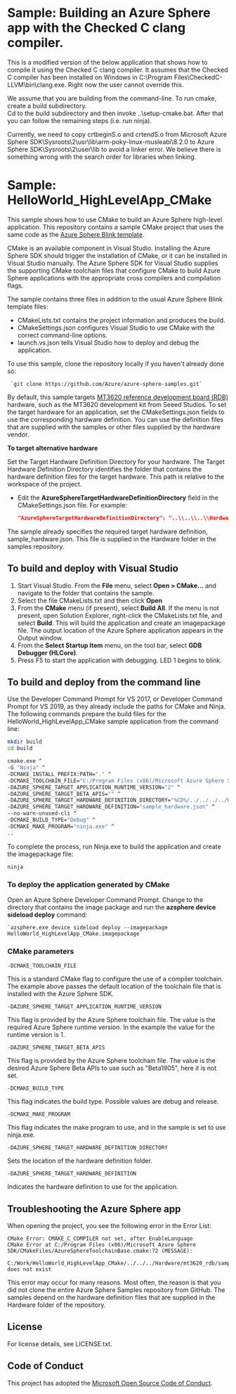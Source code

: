 # Sample: Building an Azure Sphere app with the Checked C clang compiler.

This is a modified version of the below application that  shows how to 
compile it using the Checked C clang compiler.  It assumes that the Checked C
compiler has been installed on Windows in C:\Program Files\CheckedC-LLVM\bin\clang.exe.
Right now the user cannot override this.

We assume that you are building from the command-line. To run cmake, create a build subdirectory.  
Cd to the build subdirectory and then invoke ..\setup-cmake.bat.  After that you can follow
the remaining steps (i.e. run ninja).

Currently, we need to copy crtbeginS.o and crtendS.o from Microsoft Azure Sphere SDK\Sysroots\2\usr\lib\arm-poky-linux-musleabi\8.2.0
to Azure Sphere SDK\Sysroots\2\user\lib to avoid a linker error.   We believe there is something
wrong with the search order for libraries when linking.

# Sample: HelloWorld_HighLevelApp_CMake

This sample shows how to use CMake to build an Azure Sphere high-level application. This repository contains a sample CMake project that uses the same code as the [Azure Sphere Blink template](https://docs.microsoft.com/azure-sphere/quickstarts/qs-blink-application#build-and-run-the-blink-sample).

CMake is an available component in Visual Studio. Installing the Azure Sphere SDK should trigger the installation of CMake, or it can be installed in Visual Studio manually. The Azure Sphere SDK for Visual Studio supplies the supporting CMake toolchain files that configure CMake to build Azure Sphere applications with the appropriate cross compilers and compilation flags.

The sample contains three files in addition to the usual Azure Sphere Blink template files:

- CMakeLists.txt contains the project information and produces the build.
- CMakeSettings.json configures Visual Studio to use CMake with the correct command-line options.
- launch.vs.json tells Visual Studio how to deploy and debug the application.

To use this sample, clone the repository locally if you haven't already done so:

     `git clone https://github.com/Azure/azure-sphere-samples.git`

By default, this sample targets [MT3620 reference development board (RDB)](https://docs.microsoft.com/azure-sphere/hardware/mt3620-reference-board-design) hardware, such as the MT3620 development kit from Seeed Studios. To set the target hardware for an application, set the CMakeSettings.json fields to use the corresponding hardware definition. You can use the definition files that are supplied with the samples or other files supplied by the hardware vendor.

**To target alternative hardware**

 Set the Target Hardware Definition Directory for your hardware.
 The Target Hardware Definition Directory identifies the folder that contains the hardware definition files for the target hardware. This path is relative to the workspace of the project. 

   - Edit the **AzureSphereTargetHardwareDefinitionDirectory** field in the CMakeSettings.json file. For example:

      ```json
      "AzureSphereTargetHardwareDefinitionDirectory": "..\\..\\..\\Hardware\\seeed_mt3620_rdb",
      ```

The sample already specifies the required target hardware definition, sample_hardware.json. This file is supplied in the Hardware folder in the samples repository. 

## To build and deploy with Visual Studio

1. Start Visual Studio. From the **File** menu, select **Open > CMake...** and navigate to the folder that contains the sample.
1. Select the file CMakeLists.txt and then click **Open**
1. From the **CMake** menu (if present), select **Build All**. If the menu is not present, open Solution Explorer, right-click the CMakeLists.txt file, and select **Build**. This will build the application and create an imagepackage file. The output location of the Azure Sphere application appears in the Output window.
1. From the **Select Startup Item** menu, on the tool bar, select **GDB Debugger (HLCore)**.
1. Press F5 to start the application with debugging. LED 1 begins to blink.


## To build and deploy from the command line

Use the Developer Command Prompt for VS 2017, or Developer Command Prompt for VS 2019, as they already include the paths for CMake and Ninja. The following commands prepare the build files for the HelloWorld_HighLevelApp_CMake sample application from the command line:

```sh
mkdir build
cd build

cmake.exe ^
-G "Ninja" ^
-DCMAKE_INSTALL_PREFIX:PATH="." ^
-DCMAKE_TOOLCHAIN_FILE="C:/Program Files (x86)/Microsoft Azure Sphere SDK/CMakeFiles/AzureSphereToolchain.cmake" ^
-DAZURE_SPHERE_TARGET_APPLICATION_RUNTIME_VERSION="2" ^
-DAZURE_SPHERE_TARGET_BETA_APIS="" ^
-DAZURE_SPHERE_TARGET_HARDWARE_DEFINITION_DIRECTORY="%CD%/../../../../Hardware/mt3620_rdb" ^
-DAZURE_SPHERE_TARGET_HARDWARE_DEFINITION="sample_hardware.json" ^
--no-warn-unused-cli ^
-DCMAKE_BUILD_TYPE="Debug" ^
-DCMAKE_MAKE_PROGRAM="ninja.exe" ^
..
```

To complete the process, run Ninja.exe to build the application and create the imagepackage file:
```
ninja
```

### To deploy the application generated by CMake

Open an Azure Sphere Developer Command Prompt. Change to the directory that contains the image package and run the **azsphere device sideload deploy** command:

    `azsphere.exe device sideload deploy --imagepackage HelloWorld_HighLevelApp_CMake.imagepackage`

### CMake parameters

`-DCMAKE_TOOLCHAIN_FILE `

This is a standard CMake flag to configure the use of a compiler toolchain. The example above passes the default location of the toolchain file that is installed with the Azure Sphere SDK.

`-DAZURE_SPHERE_TARGET_APPLICATION_RUNTIME_VERSION `

This flag is provided by the Azure Sphere toolchain file. The value is the required Azure Sphere runtime version. In the example the value for the runtime version is 1.

`-DAZURE_SPHERE_TARGET_BETA_APIS `

This flag is provided by the Azure Sphere toolchain file. The value is the desired Azure Sphere Beta APIs to use such as "Beta1905", here it is not set.

`-DCMAKE_BUILD_TYPE`

This flag indicates the build type. Possible values are debug and release.

`-DCMAKE_MAKE_PROGRAM`

This flag indicates the make program to use, and in the sample is set to use ninja.exe.

`-DAZURE_SPHERE_TARGET_HARDWARE_DEFINITION_DIRECTORY`

Sets the location of the hardware definition folder.

`-DAZURE_SPHERE_TARGET_HARDWARE_DEFINITION`

Indicates the hardware definition to use for the application.

## Troubleshooting the Azure Sphere app

When opening the project, you see the following error in the Error List:

```
CMake Error: CMAKE_C_COMPILER not set, after EnableLanguage
CMake Error at C:/Program Files (x86)/Microsoft Azure Sphere SDK/CMakeFiles/AzureSphereToolchainBase.cmake:72 (MESSAGE):
  C:/Work/HelloWorld_HighLevelApp_CMake/../../../Hardware/mt3620_rdb/sample_hardware.json does not exist
```

This error may occur for many reasons. Most often, the reason is that you did not clone the entire Azure Sphere Samples repository from GitHub. The samples depend on the hardware definition files that are supplied in the Hardware folder of the repository.

## License
For license details, see LICENSE.txt.

## Code of Conduct
This project has adopted the [Microsoft Open Source Code of Conduct](https://opensource.microsoft.com/codeofconduct/).
